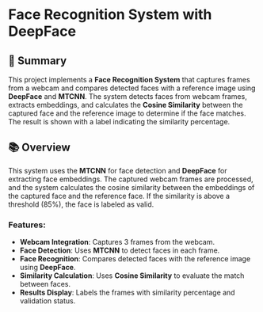 # Face Recognition System with DeepFace

## 📑 Summary
This project implements a **Face Recognition System** that captures frames from a webcam and compares detected faces with a reference image using **DeepFace** and **MTCNN**. The system detects faces from webcam frames, extracts embeddings, and calculates the **Cosine Similarity** between the captured face and the reference image to determine if the face matches. The result is shown with a label indicating the similarity percentage.

## 📚 Overview
This system uses the **MTCNN** for face detection and **DeepFace** for extracting face embeddings. The captured webcam frames are processed, and the system calculates the cosine similarity between the embeddings of the captured face and the reference face. If the similarity is above a threshold (85%), the face is labeled as valid.

### Features:
- **Webcam Integration**: Captures 3 frames from the webcam.
- **Face Detection**: Uses **MTCNN** to detect faces in each frame.
- **Face Recognition**: Compares detected faces with the reference image using **DeepFace**.
- **Similarity Calculation**: Uses **Cosine Similarity** to evaluate the match between faces.
- **Results Display**: Labels the frames with similarity percentage and validation status.
